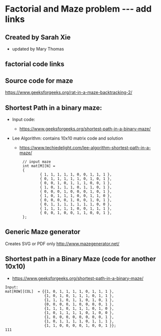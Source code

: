 # Factorial and Maze problem --- add links

## Created by Sarah Xie
* updated by Mary Thomas

## factorial code links

## Source code for maze
https://www.geeksforgeeks.org/rat-in-a-maze-backtracking-2/

## Shortest Path in a binary maze:
* Input code:
  * https://www.geeksforgeeks.org/shortest-path-in-a-binary-maze/

* Lee Algorithm:  contains  10x10 matrix code and solution
  * https://www.techiedelight.com/lee-algorithm-shortest-path-in-a-maze/
```
        // input maze
        int mat[M][N] =
        {
                { 1, 1, 1, 1, 1, 0, 0, 1, 1, 1 },
                { 0, 1, 1, 1, 1, 1, 0, 1, 0, 1 },
                { 0, 0, 1, 0, 1, 1, 1, 0, 0, 1 },
                { 1, 0, 1, 1, 1, 0, 1, 1, 0, 1 },
                { 0, 0, 0, 1, 0, 0, 0, 1, 0, 1 },
                { 1, 0, 1, 1, 1, 0, 0, 1, 1, 0 },
                { 0, 0, 0, 0, 1, 0, 0, 1, 0, 1 },
                { 0, 1, 1, 1, 1, 1, 1, 1, 0, 0 },
                { 1, 1, 1, 1, 1, 0, 0, 1, 1, 1 },
                { 0, 0, 1, 0, 0, 1, 1, 0, 0, 1 },
        };
```

## Generic Maze generator
Creates SVG or PDF only
http://www.mazegenerator.net/

## Shortest path in a Binary Maze  (code for another 10x10)
* https://www.geeksforgeeks.org/shortest-path-in-a-binary-maze/

```
Input:
mat[ROW][COL]  = {{1, 0, 1, 1, 1, 1, 0, 1, 1, 1 },
                  {1, 0, 1, 0, 1, 1, 1, 0, 1, 1 },
                  {1, 1, 1, 0, 1, 1, 0, 1, 0, 1 },
                  {0, 0, 0, 0, 1, 0, 0, 0, 0, 1 },
                  {1, 1, 1, 0, 1, 1, 1, 0, 1, 0 },
                  {1, 0, 1, 1, 1, 1, 0, 1, 0, 0 },
                  {1, 0, 0, 0, 0, 0, 0, 0, 0, 1 },
                  {1, 0, 1, 1, 1, 1, 0, 1, 1, 1 },
                  {1, 1, 0, 0, 0, 0, 1, 0, 0, 1 }};
111

